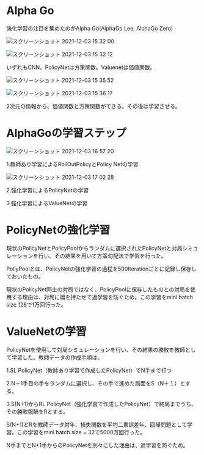 # Alpha Go

強化学習の注目を集めたのがAlpha Go(AlphaGo Lee, AlohaGo Zero)

![スクリーンショット 2021-12-03 15 32 00](https://user-images.githubusercontent.com/85814165/144556408-fa8b1b36-1b42-4dd1-bb82-cb3dad31dc4d.png)

![スクリーンショット 2021-12-03 15 32 12](https://user-images.githubusercontent.com/85814165/144556417-0fa60826-b07c-4ad5-8763-6488eef59553.png)

いずれもCNN。PolicyNetは方策関数。Valuenetは価値関数。

![スクリーンショット 2021-12-03 15 35 52](https://user-images.githubusercontent.com/85814165/144556744-17e5df28-a485-4d78-abd1-b4128890ab57.png)

![スクリーンショット 2021-12-03 15 36 17](https://user-images.githubusercontent.com/85814165/144556804-8a51a1a5-dd9a-43db-921c-062d6d762a9f.png)

2次元の情報から、価値関数と方策関数ができる。その後は学習させる。

# AlphaGoの学習ステップ

![スクリーンショット 2021-12-03 16 57 20](https://user-images.githubusercontent.com/85814165/144566329-a7d726ac-6400-4053-8a24-9ffbeb96a812.png)

1.教師あり学習によるRollOutPolicyとPolicy Netの学習

![スクリーンショット 2021-12-03 17 02 28](https://user-images.githubusercontent.com/85814165/144566969-5276fc3d-3051-49b6-8a15-4a437f27ed84.png)

2.強化学習によるPolicyNetの学習

3.強化学習によるValueNetの学習

# PolicyNetの強化学習

現状のPolicyNetとPolicyPoolからランダムに選択されたPolicyNetと対局シミュレーションを行い、その結果を用いて方策勾配法で学習を行った。

PoliyPoolとは、PolicyNetの強化学習の過程を500Iterationごとに記録し保存しておいたもの。

現状のPolicyNet同士の対局ではなく、PolicyPoolに保存したものとの対局を使用する理由は、対局に幅を持たせて過学習を防ぐため。この学習をmini batch size 128で1万回行った。

# ValueNetの学習

PolicyNetを使用して対局シミュレーションを行い、その結果の勝敗を教師として学習した。教師データの作成手順は、

1.SL PolicyNet（教師あり学習で作成したPolicyNet）でN手まで打つ

2.N＋1手目の手をランダムに選択し、その手で進めた局面をS（N＋１）とする。

3.S(N+1)からRL PolicyNet（強化学習で作成したPolicyNet）で終局までうち、その勝敗報酬をRとする。

S(N+1)とRを教師データ対年、損失関数を平均二乗誤差年、回帰問題として学習。この学習をmini batch size = 32で5000万回行った。

N手までとN+1手からのPolicyNetを別々にした理由は、過学習を防ぐため。

